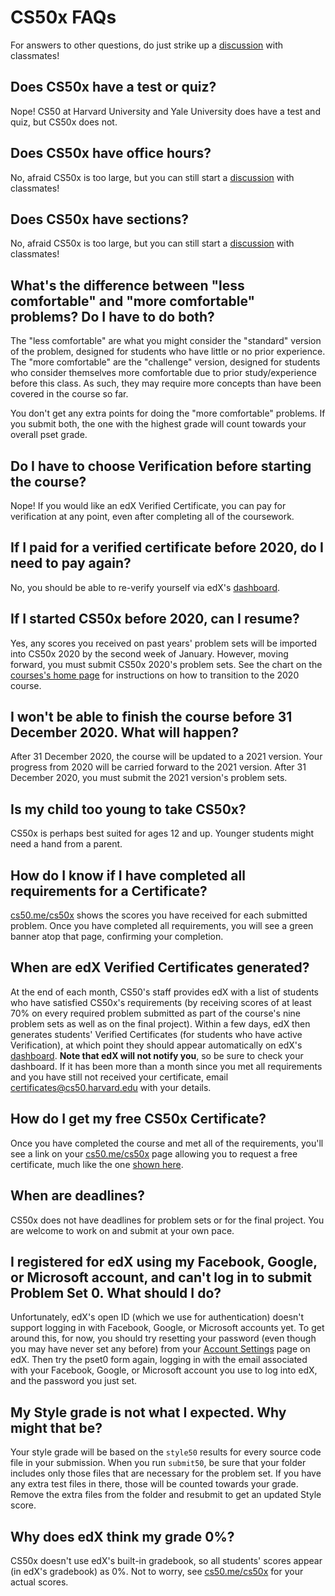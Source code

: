 # CS50x FAQs

For answers to other questions, do just strike up a [discussion](https://cs50.edx.org/communities) with classmates!

## Does CS50x have a test or quiz?

Nope! CS50 at Harvard University and Yale University does have a test and quiz, but CS50x does not.

## Does CS50x have office hours?

No, afraid CS50x is too large, but you can still start a [discussion](https://cs50.edx.org/communities) with classmates!

## Does CS50x have sections?

No, afraid CS50x is too large, but you can still start a [discussion](https://cs50.edx.org/communities) with classmates!

## What's the difference between "less comfortable" and "more comfortable" problems? Do I have to do both?

The "less comfortable" are what you might consider the "standard" version of the problem, designed for students who have little or no prior experience. The "more comfortable" are the "challenge" version, designed for students who consider themselves more comfortable due to prior study/experience before this class.  As such, they may require more concepts than have been covered in the course so far.  

You don't get any extra points for doing the "more comfortable" problems. If you submit both, the one with the highest grade will count towards your overall pset grade.

## Do I have to choose Verification before starting the course?

Nope!  If you would like an edX Verified Certificate, you can pay for verification at any point, even after completing all of the coursework.

## If I paid for a verified certificate before 2020, do I need to pay again?

No, you should be able to re-verify yourself via edX's [dashboard](https://courses.edx.org/dashboard).

## If I started CS50x before 2020, can I resume?

Yes, any scores you received on past years' problem sets will be imported into CS50x 2020 by the second week of January. However, moving forward, you must submit CS50x 2020's problem sets.  See the chart on the [courses's home page](https://courses.edx.org/courses/course-v1:HarvardX+CS50+X/course/) for instructions on how to transition to the 2020 course.

## I won't be able to finish the course before 31 December 2020. What will happen?

After 31 December 2020, the course will be updated to a 2021 version. Your progress from 2020 will be carried forward to the 2021 version. After 31 December 2020, you must submit the 2021 version's problem sets. 

## Is my child too young to take CS50x?

CS50x is perhaps best suited for ages 12 and up. Younger students might need a hand from a parent.

## How do I know if I have completed all requirements for a Certificate?

[cs50.me/cs50x](https://cs50.me/cs50x) shows the scores you have received for each submitted problem.  Once you have completed all requirements, you will see a green banner atop that page, confirming your completion.  

## When are edX Verified Certificates generated?

At the end of each month, CS50's staff provides edX with a list of students who have satisfied CS50x's requirements (by receiving scores of at least 70% on every required problem submitted as part of the course's nine problem sets as well as on the final project). Within a few days, edX then generates students' Verified Certificates (for students who have active Verification), at which point they should appear automatically on edX's [dashboard](https://courses.edx.org/dashboard). **Note that edX will not notify you**, so be sure to check your dashboard. If it has been more than a month since you met all requirements and you have still not received your certificate, email certificates@cs50.harvard.edu with your details.

## How do I get my free CS50x Certificate?

Once you have completed the course and met all of the requirements, you'll see a link on your [cs50.me/cs50x](https://cs50.me/cs50x) page allowing you to request a free certificate, much like the one [shown here](https://cs50.harvard.edu/x/2020/certificate/).

## When are deadlines?

CS50x does not have deadlines for problem sets or for the final project. You are welcome to work on and submit at your own pace.  

## I registered for edX using my Facebook, Google, or Microsoft account, and can't log in to submit Problem Set 0.  What should I do?

Unfortunately, edX's open ID (which we use for authentication) doesn't support logging in with Facebook, Google, or Microsoft accounts yet. To get around this, for now, you should try resetting your password (even though you may have never set any before) from your [Account Settings](https://courses.edx.org/account/settings) page on edX.  Then try the pset0 form again, logging in with the email associated with your Facebook, Google, or Microsoft account you use to log into edX, and the password you just set.

## My Style grade is not what I expected.  Why might that be?

Your style grade will be based on the `style50` results for every source code file in your submission. When you run `submit50`, be sure that your folder includes only those files that are necessary for the problem set.  If you have any extra test files in there, those will be counted towards your grade.  Remove the extra files from the folder and resubmit to get an updated Style score.

## Why does edX think my grade 0%?

CS50x doesn't use edX's built-in gradebook, so all students' scores appear (in edX's gradebook) as 0%. Not to worry, see [cs50.me/cs50x](https://cs50.me/cs50x) for your actual scores.
